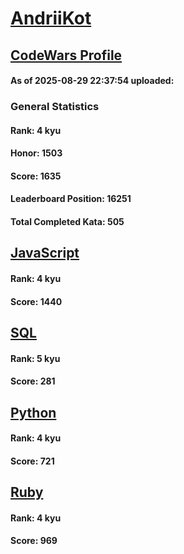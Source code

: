 # [AndriiKot](https://www.codewars.com/users/AndriiKot)

## [CodeWars Profile](https://www.codewars.com/users/AndriiKot)

#### As of 2025-08-29 22:37:54 uploaded:

### General Statistics

#### Rank: 4 kyu

#### Honor: 1503

#### Score: 1635

#### Leaderboard Position: 16251

#### Total Completed Kata: 505



## [JavaScript](https://github.com/AndriiKot/JavaScript__CodeWars)

#### Rank: 4 kyu

#### Score: 1440


## [SQL](https://github.com/AndriiKot/SQL__CodeWars)

#### Rank: 5 kyu

#### Score: 281


## [Python](https://github.com/AndriiKot/Python__CodeWars)

#### Rank: 4 kyu

#### Score: 721


## [Ruby](https://github.com/AndriiKot/Ruby__CodeWars)

#### Rank: 4 kyu

#### Score: 969

